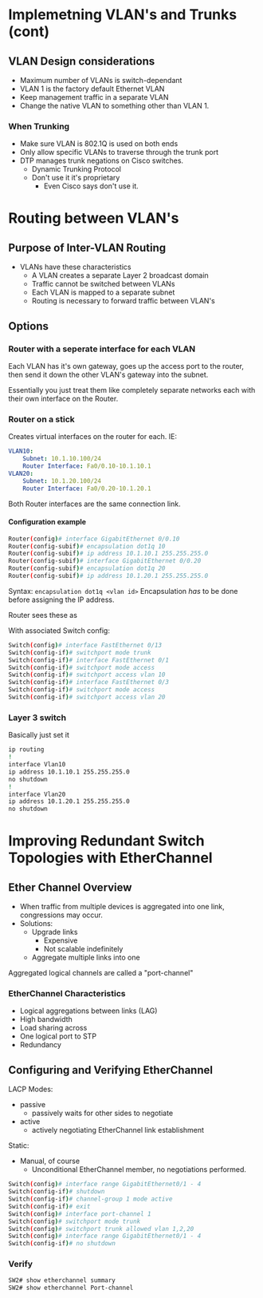 # Implemetning VLAN's and Trunks (cont)

## VLAN Design considerations
* Maximum number of VLANs is switch-dependant
* VLAN 1 is the factory default Ethernet VLAN
* Keep management traffic in a separate VLAN
* Change the native VLAN to something other than VLAN 1.

### When Trunking
* Make sure VLAN is 802.1Q is used on both ends
* Only allow specific VLANs to traverse through the trunk port
* DTP manages trunk negations on Cisco switches.
    * Dynamic Trunking Protocol
    * Don't use it it's proprietary
        * Even Cisco says don't use it.

# Routing between VLAN's

## Purpose of Inter-VLAN Routing

* VLANs have these characteristics
    * A VLAN creates a separate Layer 2 broadcast domain
    * Traffic cannot be switched between VLANs
    * Each VLAN is mapped to a separate subnet
    * Routing is necessary to forward traffic between VLAN's

## Options

### Router with a seperate interface for each VLAN
Each VLAN has it's own gateway, goes up the access port to the router, then send it down the other VLAN's gateway into the subnet.

Essentially you just treat them like completely separate networks each with their own interface on the Router.

### Router on a stick
Creates virtual interfaces on the router for each.
IE:
```yaml
VLAN10:
    Subnet: 10.1.10.100/24
    Router Interface: Fa0/0.10-10.1.10.1
VLAN20:
    Subnet: 10.1.20.100/24
    Router Interface: Fa0/0.20-10.1.20.1
```
Both Router interfaces are the same connection link.

#### Configuration example

```sh
Router(config)# interface GigabitEthernet 0/0.10  
Router(config-subif)# encapsulation dot1q 10  
Router(config-subif)# ip address 10.1.10.1 255.255.255.0  
Router(config-subif)# interface GigabitEthernet 0/0.20  
Router(config-subif)# encapsulation dot1q 20  
Router(config-subif)# ip address 10.1.20.1 255.255.255.0
```
Syntax:
`encapsulation dot1q <vlan id>`
Encapsulation _has_ to be done before assigning the IP address.

Router sees these as 

With associated Switch config:
```sh
Switch(config)# interface FastEthernet 0/13  
Switch(config-if)# switchport mode trunk  
Switch(config-if)# interface FastEthernet 0/1  
Switch(config-if)# switchport mode access  
Switch(config-if)# switchport access vlan 10  
Switch(config-if)# interface FastEthernet 0/3  
Switch(config-if)# switchport mode access  
Switch(config-if)# switchport access vlan 20
```

### Layer 3 switch
Basically just set it
```sh
ip routing  
!  
interface Vlan10  
ip address 10.1.10.1 255.255.255.0  
no shutdown  
!  
interface Vlan20  
ip address 10.1.20.1 255.255.255.0  
no shutdown
```

# Improving Redundant Switch Topologies with EtherChannel

## Ether Channel Overview
* When traffic from multiple devices is aggregated into one link, congressions may occur.
* Solutions:
    * Upgrade links
        * Expensive
        * Not scalable indefinitely
    * Aggregate multiple links into one

Aggregated logical channels are called a "port-channel"

### EtherChannel Characteristics
* Logical aggregations between links (LAG)
* High bandwidth
* Load sharing across
* One logical port to STP
* Redundancy

## Configuring and Verifying EtherChannel

LACP Modes:
* passive
    * passively waits for other sides to negotiate
* active
    * actively negotiating EtherChannel link establishment

Static:
* Manual, of course
    * Unconditional EtherChannel member, no negotiations performed.

```sh
Switch(config)# interface range GigabitEthernet0/1 - 4
Switch(config-if)# shutdown
Switch(config-if)# channel-group 1 mode active
Switch(config-if)# exit
Switch(config)# interface port-channel 1
Switch(config)# switchport mode trunk
Switch(config)# switchport trunk allowed vlan 1,2,20
Switch(config)# interface range GigabitEthernet0/1 - 4
Switch(config-if)# no shutdown
```

### Verify
```sh
SW2# show etherchannel summary
SW2# show etherchannel Port-channel
```

